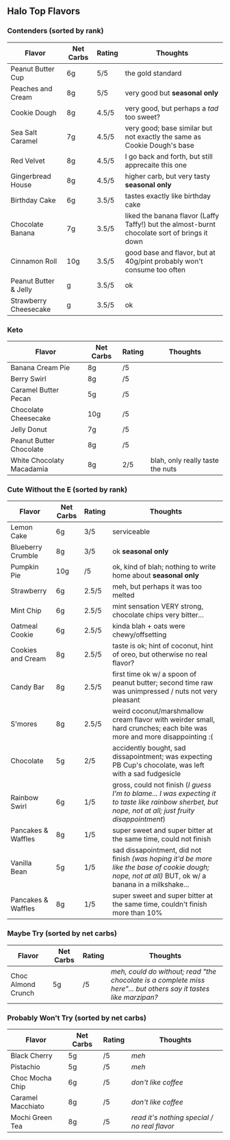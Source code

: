 
## Halo Top Flavors

### Contenders (sorted by rank)

| Flavor | Net Carbs | Rating | Thoughts |
|--------|-----------|--------|----------|
| Peanut Butter Cup | 6g | 5/5 | the gold standard |
| Peaches and Cream | 8g | 5/5 | very good but **seasonal only** |
| Cookie Dough | 8g | 4.5/5 | very good, but perhaps a *tad* too sweet? |
| Sea Salt Caramel | 7g | 4.5/5 | very good; base similar but not exactly the same as Cookie Dough's base |
| Red Velvet | 8g | 4.5/5 | I go back and forth, but still apprecaite this one |
| Gingerbread House | 8g | 4.5/5 | higher carb, but very tasty **seasonal only** |
| Birthday Cake | 6g | 3.5/5 | tastes exactly like birthday cake |
| Chocolate Banana | 7g | 3.5/5 | liked the banana flavor (Laffy Taffy!) but the almost-burnt chocolate sort of brings it down |
| Cinnamon Roll | 10g | 3.5/5 | good base and flavor, but at 40g/pint probably won't consume too often |
| Peanut Butter & Jelly | g | 3.5/5 | ok |
| Strawberry Cheesecake | g | 3.5/5 | ok |

### Keto
| Flavor | Net Carbs | Rating | Thoughts |
|--------|-----------|--------|----------|
| Banana Cream Pie | 8g | /5 |  |
| Berry Swirl | 8g | /5 |  |
| Caramel Butter Pecan | 5g | /5 |  |
| Chocolate Cheesecake | 10g | /5 |  |
| Jelly Donut | 7g | /5 |  |
| Peanut Butter Chocolate | 8g | /5 |  |
| White Chocolaty Macadamia | 8g | 2/5 | blah, only really taste the nuts |

### Cute Without the E (sorted by rank)

| Flavor | Net Carbs | Rating | Thoughts |
|--------|-----------|--------|----------|
| Lemon Cake | 6g | 3/5 | serviceable |
| Blueberry Crumble | 8g | 3/5 | ok **seasonal only** |
| Pumpkin Pie | 10g | /5 | ok, kind of blah; nothing to write home about **seasonal only** |
| Strawberry | 6g | 2.5/5 | meh, but perhaps it was too melted |
| Mint Chip | 6g | 2.5/5 | mint sensation VERY strong, chocolate chips very bitter... |
| Oatmeal Cookie | 6g | 2.5/5 | kinda blah + oats were chewy/offsetting |
| Cookies and Cream | 8g | 2.5/5 | taste is ok; hint of coconut, hint of oreo, but otherwise no real flavor? |
| Candy Bar | 8g | 2.5/5 | first time ok w/ a spoon of peanut butter; second time raw was unimpressed / nuts not very pleasant |
| S'mores | 8g | 2.5/5 | weird coconut/marshmallow cream flavor with weirder small, hard crunches; each bite was more and more disappointing :( |
| Chocolate | 5g | 2/5 | accidently bought, sad dissapointment; was expecting PB Cup's chocolate, was left with a sad fudgesicle |
| Rainbow Swirl | 6g | 1/5 | gross, could not finish (*I guess I'm to blame... I was expecting it to taste like rainbow sherbet, but nope, not at all; just fruity disappointment*) |
| Pancakes & Waffles | 8g | 1/5 | super sweet and super bitter at the same time, could not finish |
| Vanilla Bean | 5g | 1/5 | sad dissapointment, did not finish *(was hoping it'd be more like the base of cookie dough; nope, not at all)* BUT, ok w/ a banana in a milkshake... |
| Pancakes & Waffles | 8g | 1/5 | super sweet and super bitter at the same time, couldn't finish more than 10% |

### Maybe Try (sorted by net carbs)

| Flavor | Net Carbs | Rating | Thoughts |
|--------|-----------|--------|----------|
| Choc Almond Crunch | 5g | /5 | *meh, could do without; read "the chocolate is a complete miss here"... but others say it tastes like marzipan?* |

### Probably Won't Try (sorted by net carbs)

| Flavor | Net Carbs | Rating | Thoughts |
|--------|-----------|--------|----------|
| Black Cherry | 5g | /5 | *meh* |
| Pistachio | 5g | /5 | *meh* |
| Choc Mocha Chip | 6g | /5 | *don't like coffee* |
| Caramel Macchiato | 8g | /5 | *don't like coffee* |
| Mochi Green Tea | 8g | /5 | *read it's nothing special / no real flavor* |
